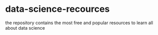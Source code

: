 # data-science-recources
the repository contains the most free and popular resources to learn all about data science

